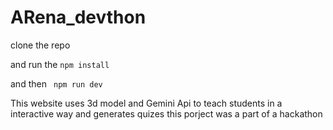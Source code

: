 # ARena_devthon


clone the repo

and run the 
` npm install `

and then 
` npm run dev`


This website uses 3d model and Gemini Api to teach students in a interactive way and generates quizes
this porject was a part of a hackathon
